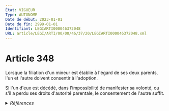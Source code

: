 ```yaml
---
État: VIGUEUR
Type: AUTONOME
Date de début: 2023-01-01
Date de fin: 2999-01-01
Identifiant: LEGIARTI000046372048
URL: article/LEGI/ARTI/00/00/46/37/20/LEGIARTI000046372048.xml
---
```


<h1>Article 348</h1>

Lorsque la filiation d'un mineur est établie à l'égard de ses deux parents, l'un
et l'autre doivent consentir à l'adoption.<br />

Si l'un d'eux est décédé, dans l'impossibilité de manifester sa volonté, ou s'il
a perdu ses droits d'autorité parentale, le consentement de l'autre suffit.


<details>
  <summary><em>Références</em></summary>

  <h2>Articles faisant référence à l'article</h2>
  
  <ul>
    <li>
      <a href="https://legal.tricoteuses.fr//redirection/LEGIARTI000046369142?vers=git&vers=legifrance">Ordonnance n° 2022-1292 du 5 octobre 2022 prise en application de l'article 18 de la loi n° 2022-219 du 21 février 2022 visant à réformer l'adoption - article 3 ENTIEREMENT_MODIF</a> DEPLACE source
    </li>
    <li>
      <a href="https://legal.tricoteuses.fr//redirection/LEGIARTI000046369150?vers=git&vers=legifrance">Ordonnance n° 2022-1292 du 5 octobre 2022 prise en application de l'article 18 de la loi n° 2022-219 du 21 février 2022 visant à réformer l'adoption - article 7 ENTIEREMENT_MODIF</a> MODIFIE source
    </li>
  </ul>
  
  <h2>Références faites par l'article</h2>
  
  <ul>
    <li>
      1981-08-13 CITATION cible <a href="https://legal.tricoteuses.fr//redirection/LEGIARTI000031972014?vers=git&vers=legifrance">Décret n° 81-778 du 13 août 1981 fixant le tarif des droits à percevoir dans les chancelleries diplomatiques et consulaires et, en territoire français, par le ministère des relations extérieures. - article AUTONOME VIGUEUR, en vigueur depuis le 2016-03-05</a>
    </li>
    <li>
      1982-10-28 CITATION cible <a href="https://legal.tricoteuses.fr//redirection/LEGIARTI000006682894?vers=git&vers=legifrance">Décret n°82-938 du 28 octobre 1982 CREANT UNE MEDAILLE DE LA FAMILLE FRANCAISE. - article 2 AUTONOME ABROGE, en vigueur du 1983-01-01 au 2004-10-26</a>
    </li>
    <li>
      2016-02-01 CITATION cible <a href="https://legal.tricoteuses.fr//redirection/LEGIARTI000031971293?vers=git&vers=legifrance">Décret n° 2016-92 du 1er février 2016 modifiant le décret n° 81-778 du 13 août 1981 modifié fixant le tarif des droits à percevoir dans les chancelleries diplomatiques et consulaires et, en territoire français, par le ministère des relations extérieures - article 1 ENTIEREMENT_MODIF</a>
    </li>
    <li>
      CODIFICATION source Loi 1803-03-14
    </li>
    <li>
      2022-10-05 DEPLACE cible <a href="https://legal.tricoteuses.fr//redirection/LEGIARTI000046369142?vers=git&vers=legifrance">Ordonnance n° 2022-1292 du 5 octobre 2022 prise en application de l'article 18 de la loi n° 2022-219 du 21 février 2022 visant à réformer l'adoption - article 3 ENTIEREMENT_MODIF</a>
    </li>
    <li>
      2022-10-05 MODIFIE cible <a href="https://legal.tricoteuses.fr//redirection/LEGIARTI000046369150?vers=git&vers=legifrance">Ordonnance n° 2022-1292 du 5 octobre 2022 prise en application de l'article 18 de la loi n° 2022-219 du 21 février 2022 visant à réformer l'adoption - article 7 ENTIEREMENT_MODIF</a>
    </li>
  </ul>
</details>

